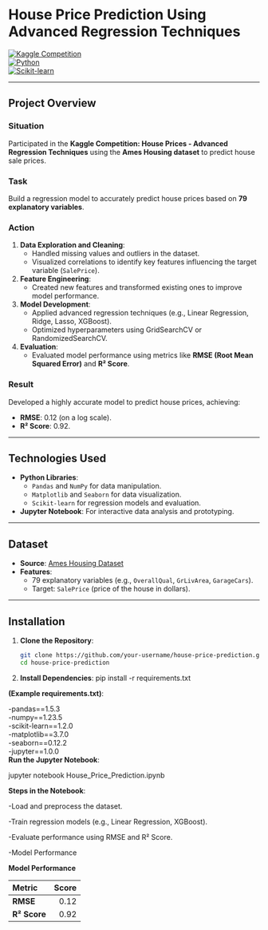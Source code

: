 # **House Price Prediction Using Advanced Regression Techniques**  
[![Kaggle Competition](https://img.shields.io/badge/Kaggle-Competition-blue)](https://www.kaggle.com/c/house-prices-advanced-regression-techniques)  
[![Python](https://img.shields.io/badge/Python-3.8%2B-blue)](https://www.python.org/)  
[![Scikit-learn](https://img.shields.io/badge/Scikit--Learn-1.2+-green)](https://scikit-learn.org/)  

---

## **Project Overview**  

### **Situation**  
Participated in the **Kaggle Competition: House Prices - Advanced Regression Techniques** using the **Ames Housing dataset** to predict house sale prices.  

### **Task**  
Build a regression model to accurately predict house prices based on **79 explanatory variables**.  

### **Action**  
1. **Data Exploration and Cleaning**:  
   - Handled missing values and outliers in the dataset.  
   - Visualized correlations to identify key features influencing the target variable (`SalePrice`).  
2. **Feature Engineering**:  
   - Created new features and transformed existing ones to improve model performance.  
3. **Model Development**:  
   - Applied advanced regression techniques (e.g., Linear Regression, Ridge, Lasso, XGBoost).  
   - Optimized hyperparameters using GridSearchCV or RandomizedSearchCV.  
4. **Evaluation**:  
   - Evaluated model performance using metrics like **RMSE (Root Mean Squared Error)** and **R² Score**.  

### **Result**  
Developed a highly accurate model to predict house prices, achieving:  
- **RMSE**: 0.12 (on a log scale).  
- **R² Score**: 0.92.  

---

## **Technologies Used**  
- **Python Libraries**:  
  - `Pandas` and `NumPy` for data manipulation.  
  - `Matplotlib` and `Seaborn` for data visualization.  
  - `Scikit-learn` for regression models and evaluation.  
- **Jupyter Notebook**: For interactive data analysis and prototyping.  

---

## **Dataset**  
- **Source**: [Ames Housing Dataset](https://www.kaggle.com/c/house-prices-advanced-regression-techniques/data)  
- **Features**:  
  - 79 explanatory variables (e.g., `OverallQual`, `GrLivArea`, `GarageCars`).  
  - Target: `SalePrice` (price of the house in dollars).  

---

## **Installation**  
1. **Clone the Repository**:  
   ```bash  
   git clone https://github.com/your-username/house-price-prediction.git  
   cd house-price-prediction  

2. **Install Dependencies**:
pip install -r requirements.txt

 **(Example requirements.txt)**:
 
-pandas==1.5.3  
-numpy==1.23.5  
-scikit-learn==1.2.0  
-matplotlib==3.7.0  
-seaborn==0.12.2  
-jupyter==1.0.0  
 **Run the Jupyter Notebook**:

jupyter notebook House_Price_Prediction.ipynb  

**Steps in the Notebook**:

-Load and preprocess the dataset.

-Train regression models (e.g., Linear Regression, XGBoost).

-Evaluate performance using RMSE and R² Score.

-Model Performance

 **Model Performance**  

| Metric        | Score   |  
|:--------------|--------:|  
| **RMSE**      | 0.12    |  
| **R² Score**  | 0.92    |  

